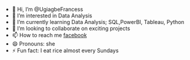 - 👋 Hi, I’m @UgiagbeFrancess
- 👀 I’m interested in Data Analysis
- 🌱 I’m currently learning Data Analysis; SQL,PowerBI, Tableau, Python
- 💞️ I’m looking to collaborate on exciting projects
- 📫 How to reach me [facebook](https://www.fb.com/l/6lp1kJRRR)
- 😄 Pronouns: she
- ⚡ Fun fact: I eat rice almost every Sundays

<!---
UgiagbeFrancess/UgiagbeFrancess is a ✨ special ✨ repository because its `README.md` (this file) appears on your GitHub profile.
You can click the Preview link to take a look at your changes.
--->

